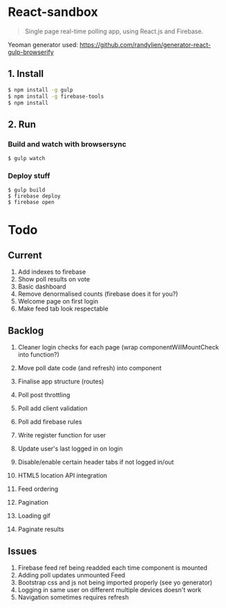 # React-sandbox
> Single page real-time polling app, using React.js and Firebase.

Yeoman generator used: https://github.com/randylien/generator-react-gulp-browserify

## 1. Install

```bash
$ npm install -g gulp 
$ npm install -g firebase-tools
$ npm install
```

## 2. Run

### Build and watch with browsersync
```
$ gulp watch 
```

### Deploy stuff
```
$ gulp build
$ firebase deploy
$ firebase open
```

# Todo

## Current

1. Add indexes to firebase
1. Show poll results on vote
1. Basic dashboard
1. Remove denormalised counts (firebase does it for you?)
1. Welcome page on first login
1. Make feed tab look respectable

## Backlog

1. Cleaner login checks for each page (wrap componentWillMountCheck into function?)

1. Move poll date code (and refresh) into component

1. Finalise app structure (routes)

1. Poll post throttling

1. Poll add client validation
1. Poll add firebase rules

1. Write register function for user
1. Update user's last logged in on login

1. Disable/enable certain header tabs if not logged in/out

1. HTML5 location API integration

1. Feed ordering
1. Pagination

1. Loading gif
1. Paginate results

## Issues

1. Firebase feed ref being readded each time component is mounted
1. Adding poll updates unmounted Feed
1. Bootstrap css and js not being imported properly (see yo generator)
1. Logging in same user on different multiple devices doesn't work
1. Navigation sometimes requires refresh
